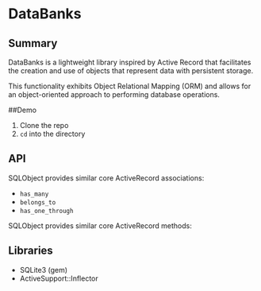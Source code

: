 # DataBanks

## Summary

DataBanks is a lightweight library inspired by Active Record that facilitates the creation and use of objects that represent data with persistent storage.

This functionality exhibits Object Relational Mapping (ORM) and allows for an object-oriented approach to performing database operations.

##Demo

1. Clone the repo
2. `cd` into the directory

## API

SQLObject provides similar core ActiveRecord associations:

- `has_many`
- `belongs_to`
- `has_one_through`

SQLObject provides similar core ActiveRecord methods:

## Libraries

- SQLite3 (gem)
- ActiveSupport::Inflector
